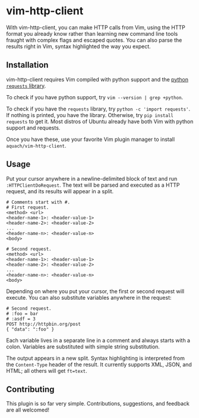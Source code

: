 # vim-http-client

With vim-http-client, you can make HTTP calls from Vim, using the HTTP format you already know rather than learning new command line tools fraught with complex flags and escaped quotes. You can also parse the results right in Vim, syntax highlighted the way you expect.

## Installation

vim-http-client requires Vim compiled with python support and the [python `requests` library](http://docs.python-requests.org/en/latest/).

To check if you have python support, try `vim --version | grep +python`.

To check if you have the `requests` library, try `python -c 'import requests'`. If nothing is printed, you have the library. Otherwise, try `pip install requests` to get it. Most distros of Ubuntu already have both Vim with python support and requests.

Once you have these, use your favorite Vim plugin manager to install `aquach/vim-http-client`.

## Usage

Put your cursor anywhere in a newline-delimited block of text and run `:HTTPClientDoRequest`. The text will be parsed and executed as a HTTP request, and its results will appear in a split.

```
# Comments start with #.
# First request.
<method> <url>
<header-name-1>: <header-value-1>
<header-name-2>: <header-value-2>
...
<header-name-n>: <header-value-n>
<body>

# Second request.
<method> <url>
<header-name-1>: <header-value-1>
<header-name-2>: <header-value-2>
...
<header-name-n>: <header-value-n>
<body>
```

Depending on where you put your cursor, the first or second request will execute. You can also substitute variables anywhere in the request:

```
# Second request.
# :foo = bar
# :asdf = 3
POST http://httpbin.org/post
{ "data": ":foo" }
```

Each variable lives in a separate line in a comment and always starts with a colon. Variables are substituted with simple string substitution.

The output appears in a new split. Syntax highlighting is interpreted from the `Content-Type` header of the result. It currently supports XML, JSON, and HTML; all others will get `ft=text`.

## Contributing

This plugin is so far very simple. Contributions, suggestions, and feedback are all welcomed!
